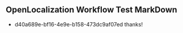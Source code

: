 ## OpenLocalization Workflow Test MarkDown
* d40a689e-bf16-4e9e-b158-473dc9af07ed thanks!

<!--HONumber=Jul16_HO2-->


